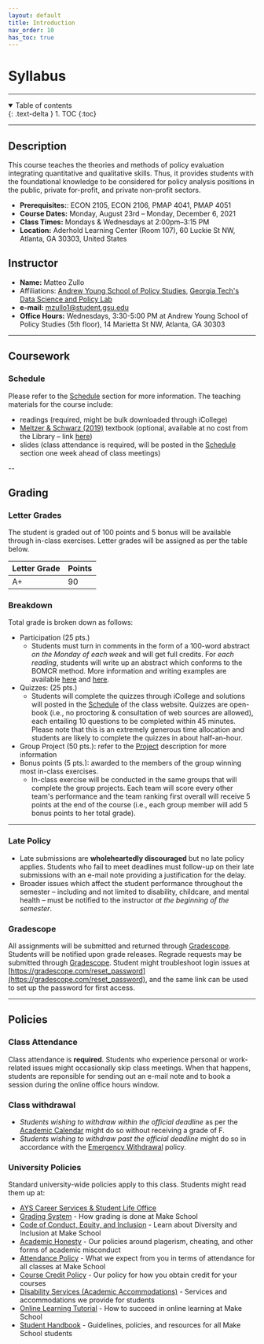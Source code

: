```yaml
---
layout: default
title: Introduction
nav_order: 10
has_toc: true
---
```


# Syllabus

---


<details open markdown="block">
  <summary>
    Table of contents
  </summary>
  {: .text-delta }
1. TOC
{:toc}
</details>

---

## Description

This course teaches the theories and methods of policy evaluation integrating quantitative and qualitative skills. Thus, it provides students with the foundational knowledge to be considered for policy analysis positions in the public, private for-profit, and private non-profit sectors.

- **Prerequisites:**: ECON 2105, ECON 2106, PMAP 4041, PMAP 4051
- **Course Dates:** Monday, August 23rd – Monday, December 6, 2021
- **Class Times:** Mondays & Wednesdays at 2:00pm–3:15 PM
- **Location:** Aderhold Learning Center (Room 107), 60 Luckie St NW, Atlanta, GA  30303, United States

## Instructor

- **Name:** Matteo Zullo
- Affiliations: [Andrew Young School of Policy Studies](https://aysps.gsu.edu/phd-student/zullo-matteo/), [Georgia Tech's Data Science and Policy Lab](https://datasciencepolicy.gatech.edu/team/)
- **e-mail:** mzullo1@student.gsu.edu
- **Office Hours:** Wednesdays, 3:30-5:00 PM at Andrew Young School of Policy Studies (5th floor), 14 Marietta St NW, Atlanta, GA 30303

---

## Coursework

### Schedule

Please refer to the [Schedule](/outline.md) section for more information. The teaching materials for the course include:
- readings (required, might be bulk downloaded through iCollege)
- [Meltzer & Schwarz (2019)](https://www.routledge.com/Policy-Analysis-as-Problem-Solving-A-Flexible-and-Evidence-Based-Framework/Meltzer-Schwartz/p/book/9781138630178) textbook (optional, available at no cost from the Library – link [here](https://ebookcentral.proquest.com/lib/gsu/detail.action?docID=5611552))
- slides (class attendance is required, will be posted in the [Schedule](/outline.md) section one week ahead of class meetings)

--

## Grading

### Letter Grades

The student is graded out of 100 points and 5 bonus will be available through in-class exercises. Letter grades will be assigned as per the table below.

| Letter Grade | Points |
|--|--|
|A+  |  90|

### Breakdown

Total grade is broken down as follows:
- Participation (25 pts.)
  - Students must turn in comments in the form of a 100-word abstract *on the Monday of each week* and will get full credits. For *each reading*, students will write up an abstract which conforms to the BOMCR method. More information and writing examples are available [here](https://www.acgme.org/Portals/0/HowtoWriteanAbstract.pdf) and [here](http://web.mit.edu/communicate/abstracts.html).
- Quizzes: (25 pts.)
  - Students will complete the quizzes through iCollege and solutions will posted in the [Schedule](/outline.md) of the class website. Quizzes are open-book (i.e., no proctoring & consultation of web sources are allowed), each entailing 10 questions to be completed within 45 minutes. Please note that this is an extremely generous time allocation and students are likely to complete the quizzes in about half-an-hour.
- Group Project (50 pts.): refer to the [Project](/project.md) description for more information
- Bonus points (5 pts.): awarded to the members of the group winning most in-class exercises.
  - In-class exercise will be conducted in the same groups that will complete the group projects. Each team will score every other team's performance and the team ranking first overall will receive 5 points at the end of the course (i.e., each group member will add 5 bonus points to her total grade).

---

### Late Policy
- Late submissions are **wholeheartedly discouraged** but no late policy applies. Students who fail to meet deadlines must follow-up on their late submissions with an e-mail note providing a justification for the delay. 
- Broader issues which affect the student performance throughout the semester – including and not limited to disability, childcare, and mental health – must be notified to the instructor *at the beginning of the semester*.


### Gradescope
All assignments will be submitted and returned through [Gradescope](gradescope.com). Students will be notified upon grade releases. Regrade requests may be submitted through [Gradescope](gradescope.com). Student might troubleshoot login issues at [https://gradescope.com/reset_password](https://gradescope.com/reset_password), and the same link can be used to set up the password for first access.

---

## Policies

### Class Attendance
Class attendance is **required**. Students who experience personal or work-related issues might occasionally skip class meetings. When that happens, students are reponsible for sending out an e-mail note and to book a session during the online office hours window.

### Class withdrawal
- *Students wishing to withdraw within the official deadline* as per the [Academic Calendar](https://registrar.gsu.edu/registration/semester-calendars-exam-schedules/#fall-2021) might do so without receiving a grade of F.
- *Students wishing to withdraw past the official deadline* might do so in accordance with the [Emergency Withdrawal](https://deanofstudents.gsu.edu/student-assistance/emergency-withdrawal/) policy.

### University Policies
Standard university-wide policies apply to this class. Students might read them up at:

- [AYS Career Services & Student Life Office](http://aysps.gsu.edu/career/calendar)
- [Grading System](https://make.sc/grading-system) - How grading is done at Make School
- [Code of Conduct, Equity, and Inclusion](https://make.sc/code-of-conduct) - Learn about Diversity and Inclusion at Make School
- [Academic Honesty](https://make.sc/academic-honesty-policy) - Our policies around plagerism, cheating, and other forms of academic misconduct
- [Attendance Policy](https://make.sc/attendance-policy) - What we expect from you in terms of attendance for all classes at Make School
- [Course Credit Policy](https://make.sc/course-credit-policy) - Our policy for how you obtain credit for your courses
- [Disability Services (Academic Accommodations)](https://make.sc/disability-services) - Services and accommodations we provide for students
- [Online Learning Tutorial](https://make.sc/online-learning-tutorial) - How to succeed in online learning at Make School
- [Student Handbook](https://make.sc/student-handbook) - Guidelines, policies, and resources for all Make School students

